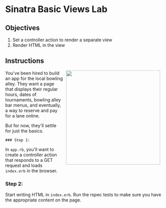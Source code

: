 # Sinatra Basic Views Lab

## Objectives

1. Set a controller action to render a separate view 
2. Render HTML in the view

## Instructions

<img src="https://s3.amazonaws.com/learn-verified/bowling.gif" hspace="10" align="right" width="300px">

You've been hired to build an app for the local bowling alley. They want a page that displays their regular hours, dates of tournaments, bowling alley bar menus, and eventually, a way to reserve and pay for a lane online.

But for now, they'll settle for just the basics.

    ### Step 1:

In `app.rb`, you'll want to create a controller action that responds to a GET request and loads `index.erb` in the browser.

### Step 2:

Start writing HTML in `index.erb`. Run the rspec tests to make sure you have the appropriate content on the page.

